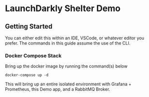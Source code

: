 # LaunchDarkly Shelter Demo
## Getting Started
You can either edit this within an IDE, VSCode, or whatever editor you prefer.  The commands in this guide assume the use of the CLI.

### Docker Compose Stack
Bring up the docker image by running the command(s) below

```shell
docker-compose up -d
```
This will bring up an entire isolated environment with Grafana + Prometheus, this Demo app, and a RabbitMQ Broker.

